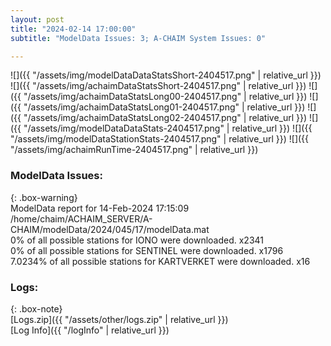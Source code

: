 ```yaml
---
layout: post
title: "2024-02-14 17:00:00"
subtitle: "ModelData Issues: 3; A-CHAIM System Issues: 0"

---
```


![]({{ "/assets/img/modelDataDataStatsShort-2404517.png" | relative_url }})
![]({{ "/assets/img/achaimDataStatsShort-2404517.png" | relative_url }})
![]({{ "/assets/img/achaimDataStatsLong00-2404517.png" | relative_url }})
![]({{ "/assets/img/achaimDataStatsLong01-2404517.png" | relative_url }})
![]({{ "/assets/img/achaimDataStatsLong02-2404517.png" | relative_url }})
![]({{ "/assets/img/modelDataDataStats-2404517.png" | relative_url }})
![]({{ "/assets/img/modelDataStationStats-2404517.png" | relative_url }})
![]({{ "/assets/img/achaimRunTime-2404517.png" | relative_url }})


### ModelData Issues:  
  
{: .box-warning}  
 ModelData report for 14-Feb-2024 17:15:09   
 /home/chaim/ACHAIM_SERVER/A-CHAIM/modelData/2024/045/17/modelData.mat   
 0% of all possible stations for IONO were downloaded. x2341   
 0% of all possible stations for SENTINEL were downloaded. x1796   
 7.0234% of all possible stations for KARTVERKET were downloaded. x16   
  


### Logs:  
  
{: .box-note}  
[Logs.zip]({{ "/assets/other/logs.zip" | relative_url }})  
[Log Info]({{ "/logInfo" | relative_url }})  
